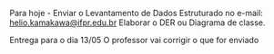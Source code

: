 Para hoje - Enviar o Levantamento de Dados Estruturado no e-mail: helio.kamakawa@ifpr.edu.br
Elaborar o DER ou Diagrama de classe.

Entrega para o dia 13/05 
O professor vai corrigir o que for enviado
